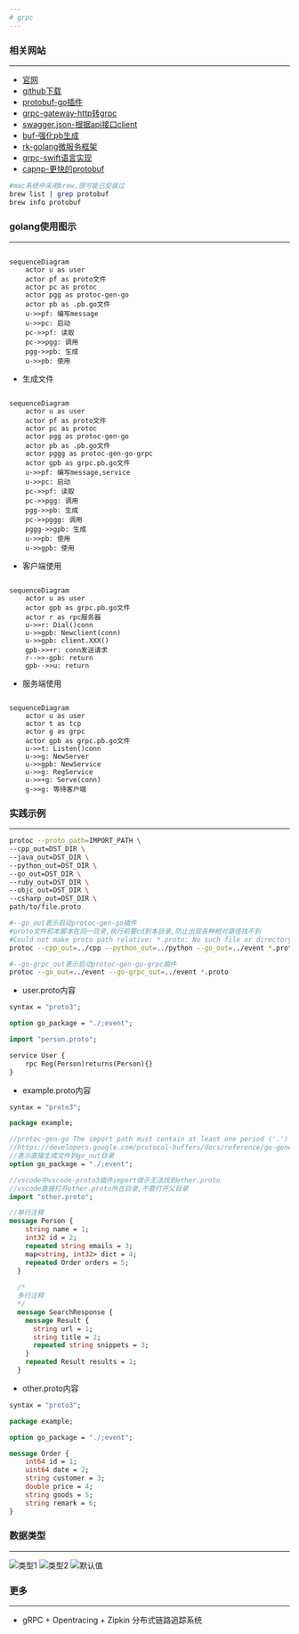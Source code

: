 ```yaml
---
# grpc
---
```


### 相关网站

***

* [官网](https://developers.google.com/protocol-buffers/)
* [github下载](https://github.com/protocolbuffers/protobuf/releases)
* [protobuf-go插件](https://github.com/protocolbuffers/protobuf-go/releases/)
* [grpc-gateway-http转grpc](https://github.com/grpc-ecosystem/grpc-gateway)
* [swagger.json-根据api接口client](https://github.com/swagger-api/swagger-codegen)
* [buf-强化pb生成](https://docs.buf.build/)
* [rk-golang微服务框架](https://www.rkdev.info/)
* [grpc-swift语言实现](https://github.com/grpc/grpc-swift)
* [capnp-更快的protobuf](https://capnproto.org)

```sh
#mac系统中采用brew,很可能已安装过
brew list | grep protobuf
brew info protobuf
```

### golang使用图示

***

```mermaid

sequenceDiagram
    actor u as user
    actor pf as proto文件
    actor pc as protoc
    actor pgg as protoc-gen-go
    actor pb as .pb.go文件
    u->>pf: 编写message
    u->>pc: 启动
    pc->>pf: 读取
    pc->>pgg: 调用
    pgg->>pb: 生成
    u->>pb: 使用

```

* 生成文件

```mermaid

sequenceDiagram
    actor u as user
    actor pf as proto文件
    actor pc as protoc
    actor pgg as protoc-gen-go
    actor pb as .pb.go文件
    actor pggg as protoc-gen-go-grpc
    actor gpb as grpc.pb.go文件
    u->>pf: 编写message,service
    u->>pc: 启动
    pc->>pf: 读取
    pc->>pgg: 调用
    pgg->>pb: 生成
    pc->>pggg: 调用
    pggg->>gpb: 生成
    u->>pb: 使用
    u->>gpb: 使用

```

* 客户端使用

```mermaid

sequenceDiagram
    actor u as user
    actor gpb as grpc.pb.go文件
    actor r as rpc服务器
    u->>r: Dial()conn
    u->>gpb: Newclient(conn)
    u->>gpb: client.XXX()
    gpb->>+r: conn发送请求
    r-->>-gpb: return
    gpb-->>u: return

```

* 服务端使用

```mermaid

sequenceDiagram
    actor u as user
    actor t as tcp
    actor g as grpc
    actor gpb as grpc.pb.go文件
    u->>t: Listen()conn
    u->>g: NewServer
    u->>gpb: NewService
    u->>g: RegService
    u->>+g: Serve(conn)
    g->>g: 等待客户端

```

### 实践示例

***

```sh
protoc --proto_path=IMPORT_PATH \
--cpp_out=DST_DIR \
--java_out=DST_DIR \
--python_out=DST_DIR \ 
--go_out=DST_DIR \
--ruby_out=DST_DIR \ 
--objc_out=DST_DIR \
--csharp_out=DST_DIR \
path/to/file.proto

#--go_out表示启动protoc-gen-go插件
#proto文件和本脚本在同一目录,执行前要cd到本目录,防止出现各种相对路径找不到
#Could not make proto path relative: *.proto: No such file or directory
protoc --cpp_out=../cpp --python_out=../python --go_out=../event *.proto

#--go-grpc_out表示启动protoc-gen-go-grpc插件
protoc --go_out=../event --go-grpc_out=../event *.proto
```

* user.proto内容

```protobuf
syntax = "proto3";

option go_package = "./;event";

import "person.proto";

service User {
    rpc Reg(Person)returns(Person){}
}
```

* example.proto内容

```protobuf
syntax = "proto3";

package example;

//protoc-gen-go The import path must contain at least one period ('.') or forward slash ('/') character.
//https://developers.google.com/protocol-buffers/docs/reference/go-generated
//表示直接生成文件到go_out目录
option go_package = "./;event";

//vscode中vscode-proto3插件import提示无法找到other.proto
//vscode直接打开other.proto所在目录,不要打开父目录
import "other.proto";

//单行注释
message Person {
    string name = 1;
    int32 id = 2;
    repeated string emails = 3;
    map<string, int32> dict = 4;
    repeated Order orders = 5;
  }
  
  /*
  多行注释
  */
  message SearchResponse {
    message Result {
      string url = 1;
      string title = 2;
      repeated string snippets = 3;
    }
    repeated Result results = 1;
  }
```

* other.proto内容

```protobuf
syntax = "proto3";

package example;

option go_package = "./;event";

message Order {
    int64 id = 1;
    uint64 date = 2;
    string customer = 3;
    double price = 4;
    string goods = 5;
    string remark = 6;
}
```

### 数据类型

***
![类型1](webp/grpc/protobuf_type1.webp)
![类型2](webp/grpc/protobuf_type2.webp)
![默认值](webp/grpc/protobuf_default.webp)

### 更多

***

* gRPC + Opentracing + Zipkin 分布式链路追踪系统
